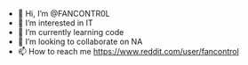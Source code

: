 - 👋 Hi, I’m @FANCONTR0L
- 👀 I’m interested in IT
- 🌱 I’m currently learning code
- 💞️ I’m looking to collaborate on NA
- 📫 How to reach me https://www.reddit.com/user/fancontrol

<!---
FANCONTR0L/FANCONTR0L is a ✨ special ✨ repository because its `README.md` (this file) appears on your GitHub profile.
You can click the Preview link to take a look at your changes.
--->
